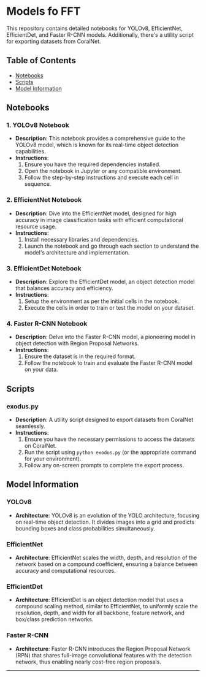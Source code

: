 # Models fo FFT

This repository contains detailed notebooks for YOLOv8, EfficientNet, EfficientDet, and Faster R-CNN models. 
Additionally, there's a utility script for exporting datasets from CoralNet.

## Table of Contents

- [Notebooks](#notebooks)
- [Scripts](#scripts)
- [Model Information](#model-information)

## Notebooks

### 1. YOLOv8 Notebook

- **Description**: This notebook provides a comprehensive guide to the YOLOv8 model, which is known for its 
real-time object detection capabilities.
- **Instructions**:
  1. Ensure you have the required dependencies installed.
  2. Open the notebook in Jupyter or any compatible environment.
  3. Follow the step-by-step instructions and execute each cell in sequence.

### 2. EfficientNet Notebook

- **Description**: Dive into the EfficientNet model, designed for high accuracy in image classification tasks 
with efficient computational resource usage.
- **Instructions**:
  1. Install necessary libraries and dependencies.
  2. Launch the notebook and go through each section to understand the model's architecture and 
implementation.

### 3. EfficientDet Notebook

- **Description**: Explore the EfficientDet model, an object detection model that balances accuracy and 
efficiency.
- **Instructions**:
  1. Setup the environment as per the initial cells in the notebook.
  2. Execute the cells in order to train or test the model on your dataset.

### 4. Faster R-CNN Notebook

- **Description**: Delve into the Faster R-CNN model, a pioneering model in object detection with Region 
Proposal Networks.
- **Instructions**:
  1. Ensure the dataset is in the required format.
  2. Follow the notebook to train and evaluate the Faster R-CNN model on your data.

## Scripts

### exodus.py

- **Description**: A utility script designed to export datasets from CoralNet seamlessly.
- **Instructions**:
  1. Ensure you have the necessary permissions to access the datasets on CoralNet.
  2. Run the script using `python exodus.py` (or the appropriate command for your environment).
  3. Follow any on-screen prompts to complete the export process.

## Model Information

### YOLOv8

- **Architecture**: YOLOv8 is an evolution of the YOLO architecture, focusing on real-time object detection. 
It divides images into a grid and predicts bounding boxes and class probabilities simultaneously.

### EfficientNet

- **Architecture**: EfficientNet scales the width, depth, and resolution of the network based on a compound 
coefficient, ensuring a balance between accuracy and computational resources.

### EfficientDet

- **Architecture**: EfficientDet is an object detection model that uses a compound scaling method, similar to 
EfficientNet, to uniformly scale the resolution, depth, and width for all backbone, feature network, and 
box/class prediction networks.

### Faster R-CNN

- **Architecture**: Faster R-CNN introduces the Region Proposal Network (RPN) that shares full-image 
convolutional features with the detection network, thus enabling nearly cost-free region proposals.

---
